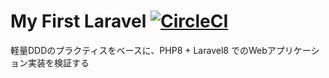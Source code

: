 
# My First Laravel [![CircleCI](https://circleci.com/gh/asufana/my-first-laravel/tree/master.svg?style=svg)](https://circleci.com/gh/asufana/my-first-laravel/tree/master)

軽量DDDのプラクティスをベースに、PHP8 + Laravel8 でのWebアプリケーション実装を検証する
